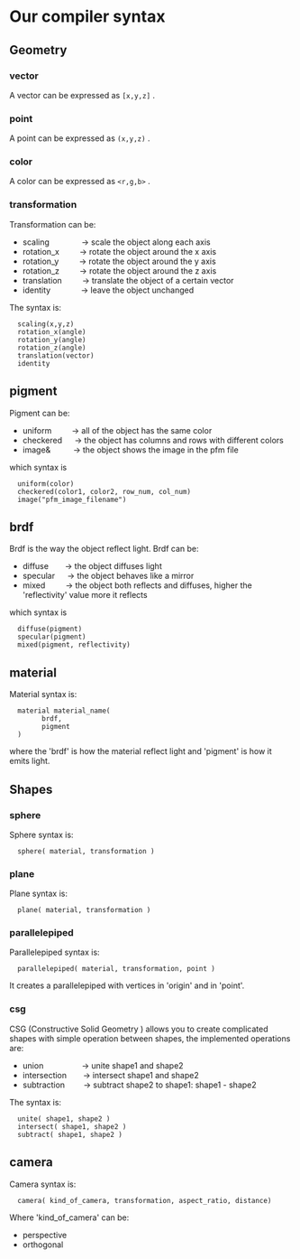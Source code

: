 # Our compiler syntax

## Geometry

### vector

A vector can be expressed as `[x,y,z]` .

### point

A point can be expressed as `(x,y,z)` .

### color

A color can be expressed as `<r,g,b>` .

### transformation

Transformation can be:

- scaling &emsp;&emsp;&emsp;&ensp;&nbsp;-> scale the object along each axis 
- rotation_x &emsp;&emsp;  -> rotate the object around the x axis
- rotation_y &emsp;&emsp; -> rotate the object around the y axis
- rotation_z &emsp;&emsp; -> rotate the object around the z axis
- translation  &emsp;&emsp; -> translate the object of a certain vector
- identity  &emsp;&emsp;&emsp;&nbsp; -> leave the object unchanged

The syntax is:
      
      scaling(x,y,z)
      rotation_x(angle)
      rotation_y(angle)
      rotation_z(angle)
      translation(vector)
      identity

## pigment

Pigment can be:

- uniform &emsp;&emsp;  -> all of the object has the same color
- checkered &emsp;  -> the object has columns and rows with different colors
- image& &emsp; &emsp;   -> the object shows the image in the pfm file

which syntax is 

      uniform(color)
      checkered(color1, color2, row_num, col_num)
      image("pfm_image_filename")

## brdf

Brdf is the way the object reflect light.
Brdf can be:

- diffuse &emsp;&ensp; -> the object diffuses light
- specular &emsp;&nbsp;-> the object behaves like a mirror
- mixed &emsp;&ensp;&ensp;   -> the object both reflects and diffuses, higher the 'reflectivity' value more it reflects

which syntax is 

      diffuse(pigment)
      specular(pigment)
      mixed(pigment, reflectivity)

## material

Material syntax is:

      material material_name(
            brdf,
            pigment
      )

where the 'brdf' is how the material reflect light and 'pigment' is how it emits light.

## Shapes

### sphere

Sphere syntax is:

      sphere( material, transformation )

### plane

Plane syntax is:

      plane( material, transformation )

### parallelepiped

Parallelepiped syntax is:

      parallelepiped( material, transformation, point )

It creates a parallelepiped with vertices in 'origin' and in 'point'.

### csg

CSG (Constructive Solid Geometry ) allows you to create complicated shapes with simple operation between shapes, the implemented operations are:

- union &emsp;&emsp;&emsp;&emsp;&nbsp; -> unite shape1 and shape2
- intersection &emsp;&ensp; -> intersect shape1 and shape2
- subtraction &emsp;&ensp;&nbsp; -> subtract shape2 to shape1: shape1 - shape2

The syntax is:

      unite( shape1, shape2 )
      intersect( shape1, shape2 )
      subtract( shape1, shape2 )


## camera

Camera syntax is:

      camera( kind_of_camera, transformation, aspect_ratio, distance)

Where 'kind_of_camera' can be:
- perspective
- orthogonal

